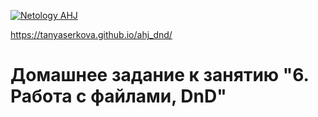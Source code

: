 [![Netology AHJ](https://github.com/TanyaSerkova/ahj_dnd/actions/workflows/web.yml/badge.svg)](https://github.com/TanyaSerkova/ahj_dnd/actions/workflows/web.yml)

https://tanyaserkova.github.io/ahj_dnd/

# Домашнее задание к занятию "6. Работа с файлами, DnD"